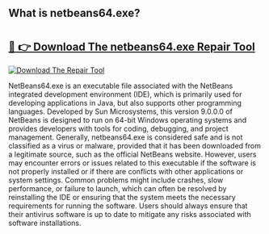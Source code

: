 ## What is netbeans64.exe? 

# <h2><a href="https://exedetect.com/download.php?netbeans64.exe">🔗 👉 Download The netbeans64.exe Repair Tool</a></h2>

[![Download The Repair Tool](https://exedetect.com/download-button.jpg)](https://exedetect.com/download.php?netbeans64.exe)

NetBeans64.exe is an executable file associated with the NetBeans integrated development environment (IDE), which is primarily used for developing applications in Java, but also supports other programming languages. Developed by Sun Microsystems, this version 9.0.0.0 of NetBeans is designed to run on 64-bit Windows operating systems and provides developers with tools for coding, debugging, and project management. Generally, netbeans64.exe is considered safe and is not classified as a virus or malware, provided that it has been downloaded from a legitimate source, such as the official NetBeans website. However, users may encounter errors or issues related to this executable if the software is not properly installed or if there are conflicts with other applications or system settings. Common problems might include crashes, slow performance, or failure to launch, which can often be resolved by reinstalling the IDE or ensuring that the system meets the necessary requirements for running the software. Users should always ensure that their antivirus software is up to date to mitigate any risks associated with software installations.